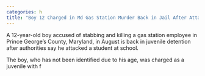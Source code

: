 ```yaml
---
categories: h
title: "Boy 12 Charged in Md Gas Station Murder Back in Jail After Attacking Student Authorities"
---
```


A 12-year-old boy accused of stabbing and killing a gas station employee in Prince George&#8217;s County, Maryland, in August is back in juvenile detention after authorities say he attacked a student at school.



The boy, who has not been identified due to his age, was charged as a juvenile with f